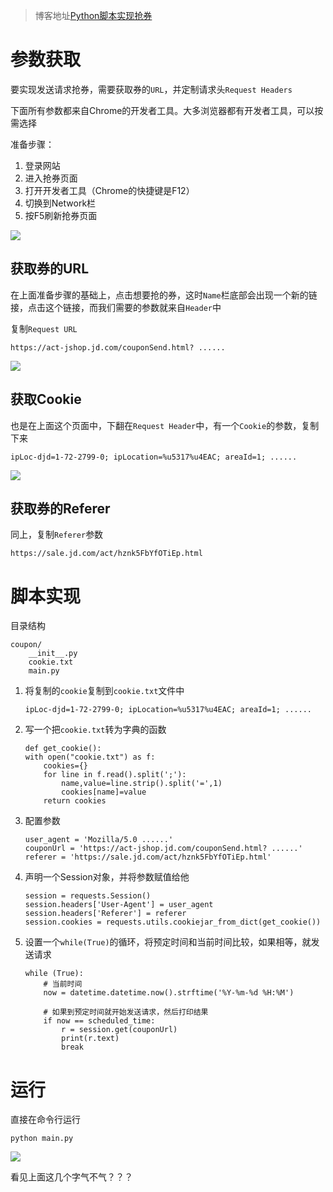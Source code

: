 >博客地址[Python脚本实现抢券](http://blog.csdn.net/white_idiot/article/details/78385441)

# 参数获取

要实现发送请求抢券，需要获取券的`URL`，并定制请求头`Request Headers`

下面所有参数都来自Chrome的开发者工具。大多浏览器都有开发者工具，可以按需选择

准备步骤：

1. 登录网站
2. 进入抢券页面
3. 打开开发者工具（Chrome的快捷键是F12）
4. 切换到Network栏
5. 按F5刷新抢券页面

![](http://upload-images.jianshu.io/upload_images/2482101-0cb61f096e57f9cf.png?imageMogr2/auto-orient/strip%7CimageView2/2/w/1240)

## 获取券的URL

在上面准备步骤的基础上，点击想要抢的券，这时`Name`栏底部会出现一个新的链接，点击这个链接，而我们需要的参数就来自`Header`中

复制`Request URL`

```
https://act-jshop.jd.com/couponSend.html? ......
```

![](http://upload-images.jianshu.io/upload_images/2482101-0568fcfc9128cd54.png?imageMogr2/auto-orient/strip%7CimageView2/2/w/1240)

## 获取Cookie

也是在上面这个页面中，下翻在`Request Header`中，有一个`Cookie`的参数，复制下来

```
ipLoc-djd=1-72-2799-0; ipLocation=%u5317%u4EAC; areaId=1; ......
```

![](http://upload-images.jianshu.io/upload_images/2482101-f65ea39c17d73c2a.png?imageMogr2/auto-orient/strip%7CimageView2/2/w/1240)


## 获取券的Referer

同上，复制`Referer`参数

```
https://sale.jd.com/act/hznk5FbYfOTiEp.html
```

# 脚本实现

目录结构

```
coupon/
    __init__.py
    cookie.txt
    main.py
```

1. 将复制的`cookie`复制到`cookie.txt`文件中

    ```
    ipLoc-djd=1-72-2799-0; ipLocation=%u5317%u4EAC; areaId=1; ......
    ```

2. 写一个把`cookie.txt`转为字典的函数

    ```
    def get_cookie():
    with open("cookie.txt") as f:
        cookies={}
        for line in f.read().split(';'):
            name,value=line.strip().split('=',1)
            cookies[name]=value
        return cookies
    ```

2. 配置参数

    ```
    user_agent = 'Mozilla/5.0 ......'
    couponUrl = 'https://act-jshop.jd.com/couponSend.html? ......'
    referer = 'https://sale.jd.com/act/hznk5FbYfOTiEp.html'
    ```

4. 声明一个Session对象，并将参数赋值给他

    ```
    session = requests.Session()
    session.headers['User-Agent'] = user_agent
    session.headers['Referer'] = referer
    session.cookies = requests.utils.cookiejar_from_dict(get_cookie())
    ```

5. 设置一个`while(True)`的循环，将预定时间和当前时间比较，如果相等，就发送请求

    ```
    while (True):
        # 当前时间
        now = datetime.datetime.now().strftime('%Y-%m-%d %H:%M')

        # 如果到预定时间就开始发送请求，然后打印结果
        if now == scheduled_time:
            r = session.get(couponUrl)
            print(r.text)
            break
    ```

# 运行

直接在命令行运行

```
python main.py
```


![](http://upload-images.jianshu.io/upload_images/2482101-16e1c54f95521402.png?imageMogr2/auto-orient/strip%7CimageView2/2/w/1240)

看见上面这几个字气不气？？？
